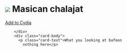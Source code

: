 <!DOCTYPE html>
<html lang="en">
<head>
  <title>Mexican-Xelahot.github.io</title>
  <meta charset="utf-8">
  <meta name="viewport" content="width=device-width, initial-scale=1">
  <link rel="stylesheet" href="https://stackpath.bootstrapcdn.com/bootstrap/4.5.0/css/bootstrap.min.css" integrity="sha384-9aIt2nRpC12Uk9gS9baDl411NQApFmC26EwAOH8WgZl5MYYxFfc+NcPb1dKGj7Sk" crossorigin="anonymous">
  <link rel="stylesheet" href="depictions/style.css">
  <script src="https://ajax.googleapis.com/ajax/libs/jquery/2.1.3/jquery.min.js"></script>
</head>
<body>

<div class="container">
	<h1><img src="CydiaIcon.png"> Masican chalajat</h1>
</div>

<div class="container">
	<div class="card">
		<div class="card-body">
			<a class="btn btn-sm btn-primary" href="cydia://url/https://cydia.saurik.com/api/share#?source=https://https://Mexican-Xelahot.io/">Add to Cydia</a>
		</div>
	</div>



		</div>
		<div class="card-body">
		  <p class="card-text">What you looking at bafoon
			nothing here</p>
			
</div>

</body>
</html>